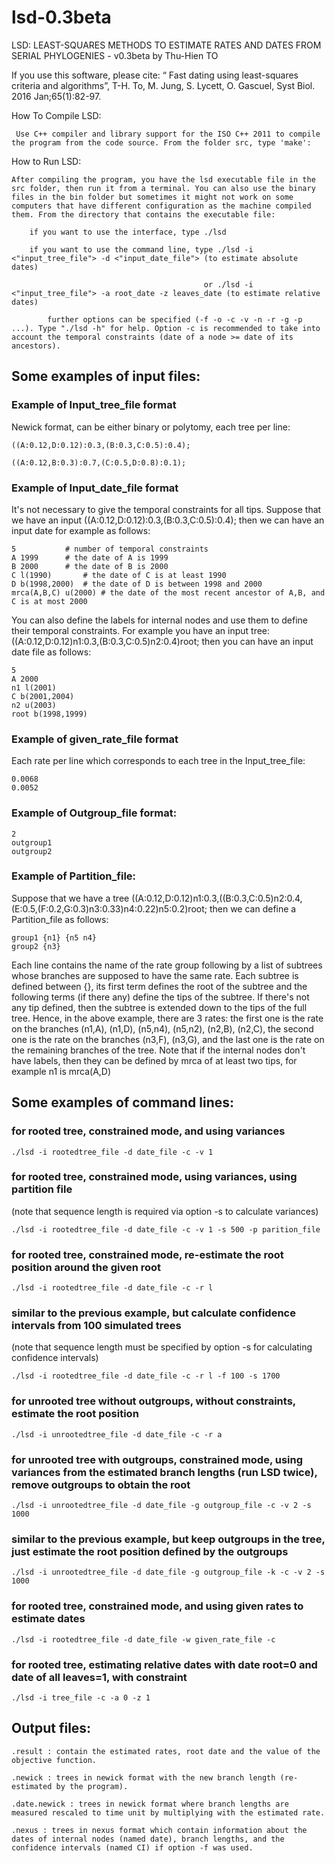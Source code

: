 # lsd-0.3beta
LSD: LEAST-SQUARES METHODS TO ESTIMATE RATES AND DATES FROM SERIAL PHYLOGENIES - v0.3beta by Thu-Hien TO

If you use this software, please cite: “ Fast dating using least-squares criteria and algorithms”, T-H. To, M. Jung, S. Lycett, O. Gascuel, Syst Biol. 2016 Jan;65(1):82-97.


How To Compile LSD:

     Use C++ compiler and library support for the ISO C++ 2011 to compile the program from the code source. From the folder src, type 'make':
     
How to Run LSD:

	After compiling the program, you have the lsd executable file in the src folder, then run it from a terminal. You can also use the binary files in the bin folder but sometimes it might not work on some computers that have different configuration as the machine compiled them. From the directory that contains the executable file:
	
		if you want to use the interface, type ./lsd
		
		if you want to use the command line, type ./lsd -i <"input_tree_file"> -d <"input_date_file"> (to estimate absolute dates)
		
		                                       or ./lsd -i <"input_tree_file"> -a root_date -z leaves_date (to estimate relative dates)
		                                       
			further options can be specified (-f -o -c -v -n -r -g -p ...). Type "./lsd -h" for help. Option -c is recommended to take into account the temporal constraints (date of a node >= date of its ancestors).

## Some examples of input files:


### Example of Input_tree_file format 

Newick format, can be either binary or polytomy, each tree per line:

    ((A:0.12,D:0.12):0.3,(B:0.3,C:0.5):0.4);

    ((A:0.12,B:0.3):0.7,(C:0.5,D:0.8):0.1);

### Example of Input_date_file format 

It's not necessary to give the temporal constraints for all tips. Suppose that we have an input ((A:0.12,D:0.12):0.3,(B:0.3,C:0.5):0.4); then we can have an input date for example as follows:

    5			# number of temporal constraints
    A 1999		# the date of A is 1999
    B 2000		# the date of B is 2000
    C l(1990)		# the date of C is at least 1990
    D b(1998,2000)	# the date of D is between 1998 and 2000
    mrca(A,B,C) u(2000)	# the date of the most recent ancestor of A,B, and C is at most 2000
    
You can also define the labels for internal nodes and use them to define their temporal constraints. For example you have an input tree: ((A:0.12,D:0.12)n1:0.3,(B:0.3,C:0.5)n2:0.4)root; then you can have an input date file as follows:

    5
    A 2000
    n1 l(2001)
    C b(2001,2004)
    n2 u(2003)
    root b(1998,1999)

### Example of given_rate_file format 

Each rate per line which corresponds to each tree in the Input_tree_file:

	0.0068	
	0.0052


### Example of Outgroup_file format:

	2
	outgroup1
	outgroup2

### Example of Partition_file: 

Suppose that we have a tree ((A:0.12,D:0.12)n1:0.3,((B:0.3,C:0.5)n2:0.4,(E:0.5,(F:0.2,G:0.3)n3:0.33)n4:0.22)n5:0.2)root; then we can define a Partition_file as follows:

    group1 {n1} {n5 n4}
    group2 {n3}

Each line contains the name of the rate group following by a list of subtrees whose branches are supposed to have the same rate. Each subtree is defined between {}, its first term defines the root of the subtree and the following terms (if there any) define the tips of the subtree. If there's not any tip defined, then the subtree is extended down to the tips of the full tree. Hence, in the above example, there are 3 rates: the first one is the rate on the branches (n1,A), (n1,D), (n5,n4), (n5,n2), (n2,B), (n2,C), the second one is the rate on the branches (n3,F), (n3,G), and the last one is the rate on the remaining branches of the tree. Note that if the internal nodes don't have labels, then they can be defined by mrca of at least two tips, for example n1 is mrca(A,D)

## Some examples of command lines:

### for rooted tree, constrained mode, and using variances

    ./lsd -i rootedtree_file -d date_file -c -v 1

### for rooted tree, constrained mode, using variances, using partition file 

(note that sequence length is required via option -s to calculate variances)

    ./lsd -i rootedtree_file -d date_file -c -v 1 -s 500 -p parition_file

### for rooted tree, constrained mode, re-estimate the root position around the given root

    ./lsd -i rootedtree_file -d date_file -c -r l

### similar to the previous example, but calculate confidence intervals from 100 simulated trees 

(note that sequence length must be specified by option -s for calculating confidence intervals)

    ./lsd -i rootedtree_file -d date_file -c -r l -f 100 -s 1700

### for unrooted tree without outgroups, without constraints, estimate the root position

    ./lsd -i unrootedtree_file -d date_file -c -r a

### for unrooted tree with outgroups, constrained mode, using variances from the estimated branch lengths (run LSD twice), remove outgroups to obtain the root

    ./lsd -i unrootedtree_file -d date_file -g outgroup_file -c -v 2 -s 1000

### similar to the previous example, but keep outgroups in the tree, just estimate the root position defined by the outgroups

    ./lsd -i unrootedtree_file -d date_file -g outgroup_file -k -c -v 2 -s 1000

### for rooted tree, constrained mode, and using given rates to estimate dates

    ./lsd -i rootedtree_file -d date_file -w given_rate_file -c 

### for rooted tree, estimating relative dates with date root=0 and date of all leaves=1, with constraint

    ./lsd -i tree_file -c -a 0 -z 1


## Output files: 

    .result : contain the estimated rates, root date and the value of the objective function.

    .newick : trees in newick format with the new branch length (re-estimated by the program).

    .date.newick : trees in newick format where branch lengths are measured rescaled to time unit by multiplying with the estimated rate. 

    .nexus : trees in nexus format which contain information about the dates of internal nodes (named date), branch lengths, and the confidence intervals (named CI) if option -f was used.
